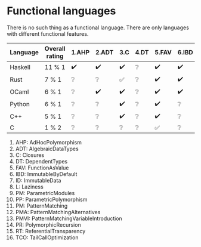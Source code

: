 # Functional languages

There is no such thing as a functional language.
There are only languages with different functional features.

| Language | Overall rating | 1.AHP | 2.ADT | 3.C | 4.DT | 5.FAV | 6.IBD | 7.ID | 8.L | 9.PM | 10.PP | 11.PM | 12.PMA | 13.PMVI | 14.PR | 15.RT | 16.TCO |
|---|---|---|---|---|---|---|---|---|---|---|---|---|---|---|---|---|---|
| Haskell | 11 % 1 | :heavy_check_mark: | :heavy_check_mark: | :heavy_check_mark: | :grey_question: | :heavy_check_mark: | :heavy_check_mark: | :heavy_check_mark: | :grey_question: | :grey_question: | :heavy_check_mark: | :heavy_check_mark: | :heavy_check_mark: | :heavy_check_mark: | :grey_question: | :grey_question: | :heavy_check_mark: |
| Rust | 7 % 1 | :grey_question: | :grey_question: | :white_check_mark: | :grey_question: | :heavy_check_mark: | :heavy_check_mark: | :heavy_check_mark: | :grey_question: | :grey_question: | :heavy_check_mark: | :white_check_mark: | :heavy_check_mark: | :heavy_check_mark: | :grey_question: | :grey_question: | :grey_question: |
| OCaml | 6 % 1 | :grey_question: | :heavy_check_mark: | :heavy_check_mark: | :grey_question: | :heavy_check_mark: | :heavy_check_mark: | :heavy_check_mark: | :grey_question: | :grey_question: | :heavy_check_mark: | :grey_question: | :grey_question: | :grey_question: | :grey_question: | :grey_question: | :grey_question: |
| Python | 6 % 1 | :grey_question: | :grey_question: | :heavy_check_mark: | :grey_question: | :heavy_check_mark: | :grey_question: | :heavy_check_mark: | :grey_question: | :grey_question: | :heavy_check_mark: | :heavy_check_mark: | :grey_question: | :heavy_check_mark: | :grey_question: | :grey_question: | :grey_question: |
| C++ | 5 % 1 | :grey_question: | :grey_question: | :heavy_check_mark: | :grey_question: | :heavy_check_mark: | :grey_question: | :heavy_check_mark: | :grey_question: | :grey_question: | :heavy_check_mark: | :heavy_check_mark: | :grey_question: | :grey_question: | :grey_question: | :grey_question: | :grey_question: |
| C | 1 % 2 | :grey_question: | :grey_question: | :grey_question: | :grey_question: | :white_check_mark: | :grey_question: | :grey_question: | :grey_question: | :grey_question: | :grey_question: | :grey_question: | :grey_question: | :grey_question: | :grey_question: | :grey_question: | :grey_question: |

1. AHP: AdHocPolymorphism
2. ADT: AlgebraicDataTypes
3. C: Closures
4. DT: DependentTypes
5. FAV: FunctionAsValue
6. IBD: ImmutableByDefault
7. ID: ImmutableData
8. L: Laziness
9. PM: ParametricModules
10. PP: ParametricPolymorphism
11. PM: PatternMatching
12. PMA: PatternMatchingAlternatives
13. PMVI: PatternMatchingVariableIntroduction
14. PR: PolymorphicRecursion
15. RT: ReferentialTransparency
16. TCO: TailCallOptimization

